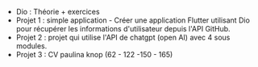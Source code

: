- Dio : Théorie + exercices 
- Projet 1 : simple application -  Créer une application Flutter utilisant Dio pour récupérer les informations d'utilisateur depuis l'API GitHub. 
- Projet 2 : projet qui utilise l'API de chatgpt (open AI) avec 4 sous modules.
- Projet 3 : CV paulina knop    (62 - 122 -150 - 165)
